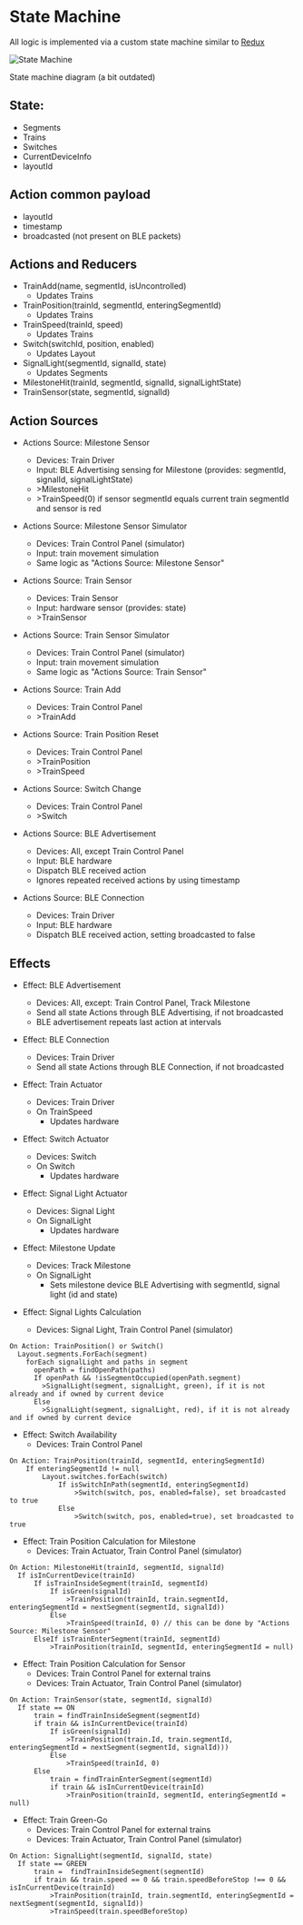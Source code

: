 # State Machine
All logic is implemented via a custom state machine similar to [Redux](https://redux.js.org/)

![State Machine](./state-machine.png)

State machine diagram (a bit outdated)

## State:
- Segments
- Trains
- Switches
- CurrentDeviceInfo
- layoutId
  
  
## Action common payload
- layoutId
- timestamp
- broadcasted (not present on BLE packets)
  
  
## Actions and Reducers
- TrainAdd(name, segmentId, isUncontrolled)
  - Updates Trains
- TrainPosition(trainId, segmentId, enteringSegmentId)
  - Updates Trains
- TrainSpeed(trainId, speed)
  - Updates Trains
- Switch(switchId, position, enabled)
  - Updates Layout
- SignalLight(segmentId, signalId, state)
  - Updates Segments
- MilestoneHit(trainId, segmentId, signalId, signalLightState)
- TrainSensor(state, segmentId, signalId)
  
  
 ## Action Sources

- Actions Source: Milestone Sensor
  - Devices: Train Driver
  - Input: BLE Advertising sensing for Milestone (provides: segmentId, signalId, signalLightState)
  - \>MilestoneHit
  - \>TrainSpeed(0) if sensor segmentId equals current train segmentId and sensor is red

- Actions Source: Milestone Sensor Simulator
  - Devices: Train Control Panel (simulator)
  - Input: train movement simulation
  - Same logic as "Actions Source: Milestone Sensor"

- Actions Source: Train Sensor
  - Devices: Train Sensor
  - Input: hardware sensor (provides: state)
  - \>TrainSensor

- Actions Source: Train Sensor Simulator
  - Devices: Train Control Panel (simulator)
  - Input: train movement simulation
  - Same logic as "Actions Source: Train Sensor"

- Actions Source: Train Add
  - Devices: Train Control Panel
  - \>TrainAdd

- Actions Source: Train Position Reset
  - Devices: Train Control Panel
  - \>TrainPosition
  - \>TrainSpeed

- Actions Source: Switch Change
  - Devices: Train Control Panel
  - \>Switch

- Actions Source: BLE Advertisement
  - Devices: All, except Train Control Panel
  - Input: BLE hardware
  - Dispatch BLE received action
  - Ignores repeated received actions by using timestamp

- Actions Source: BLE Connection
  - Devices: Train Driver
  - Input: BLE hardware
  - Dispatch BLE received action, setting broadcasted to false


## Effects

- Effect: BLE Advertisement
  - Devices: All, except: Train Control Panel, Track Milestone
  - Send all state Actions through BLE Advertising, if not broadcasted
  - BLE advertisement repeats last action at intervals

- Effect: BLE Connection
  - Devices: Train Driver
  - Send all state Actions through BLE Connection, if not broadcasted

- Effect: Train Actuator
  - Devices: Train Driver
  - On TrainSpeed
    - Updates hardware

- Effect: Switch Actuator
  - Devices: Switch
  - On Switch
    - Updates hardware

- Effect: Signal Light Actuator
  - Devices: Signal Light
  - On SignalLight
    - Updates hardware

- Effect: Milestone Update
  - Devices: Track Milestone
  - On SignalLight
    - Sets milestone device BLE Advertising with segmentId, signal light (id and state)

- Effect: Signal Lights Calculation
  - Devices: Signal Light, Train Control Panel (simulator)
```text
On Action: TrainPosition() or Switch()
  Layout.segments.ForEach(segment)
    forEach signalLight and paths in segment
      openPath = findOpenPath(paths)
      If openPath && !isSegmentOccupied(openPath.segment)
        >SignalLight(segment, signalLight, green), if it is not already and if owned by current device
      Else
        >SignalLight(segment, signalLight, red), if it is not already and if owned by current device
```

- Effect: Switch Availability
  - Devices: Train Control Panel
```text
On Action: TrainPosition(trainId, segmentId, enteringSegmentId)
    If enteringSegmentId != null
        Layout.switches.forEach(switch)
            If isSwitchInPath(segmentId, enteringSegmentId)
                >Switch(switch, pos, enabled=false), set broadcasted to true
            Else
                >Switch(switch, pos, enabled=true), set broadcasted to true
```

- Effect: Train Position Calculation for Milestone
  - Devices: Train Actuator, Train Control Panel (simulator)
```text
On Action: MilestoneHit(trainId, segmentId, signalId)
  If isInCurrentDevice(trainId) 
      If isTrainInsideSegment(trainId, segmentId)
          If isGreen(signalId)
              >TrainPosition(trainId, train.segmentId, enteringSegmentId = nextSegment(segmentId, signalId))
          Else
              >TrainSpeed(trainId, 0) // this can be done by "Actions Source: Milestone Sensor"
      ElseIf isTrainEnterSegment(trainId, segmentId)
          >TrainPosition(trainId, segmentId, enteringSegmentId = null)
```

- Effect: Train Position Calculation for Sensor
  - Devices: Train Control Panel for external trains
  - Devices: Train Actuator, Train Control Panel (simulator)
```text
On Action: TrainSensor(state, segmentId, signalId)
  If state == ON
      train = findTrainInsideSegment(segmentId)
      if train && isInCurrentDevice(trainId) 
          If isGreen(signalId)
              >TrainPosition(train.Id, train.segmentId, enteringSegmentId = nextSegment(segmentId, signalId)))
          Else
              >TrainSpeed(trainId, 0)
      Else
          train = findTrainEnterSegment(segmentId)
          if train && isInCurrentDevice(trainId) 
              >TrainPosition(trainId, segmentId, enteringSegmentId = null)
```

- Effect: Train Green-Go
  - Devices: Train Control Panel for external trains
  - Devices: Train Actuator, Train Control Panel (simulator)
```text
On Action: SignalLight(segmentId, signalId, state)
  If state == GREEN
      train =  findTrainInsideSegment(segmentId)
      if train && train.speed == 0 && train.speedBeforeStop !== 0 &&  isInCurrentDevice(trainId) 
          >TrainPosition(trainId, train.segmentId, enteringSegmentId = nextSegment(segmentId, signalId))
          >TrainSpeed(train.speedBeforeStop)
```
